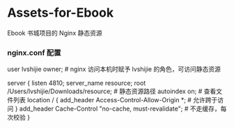 # Assets-for-Ebook
Ebook 书城项目的 Nginx 静态资源


### nginx.conf 配置
user  lvshijie owner; # nginx 访问本机时赋予 lvshijie 的角色，可访问静态资源

server {
        listen 4810;
        server_name resource;
        root /Users/lvshijie/Downloads/resource; # 静态资源路径
        autoindex on; # 查看文件列表
        location / {
                add_header Access-Control-Allow-Origin *; # 允许跨于访问
        }
        add_header Cache-Control "no-cache, must-revalidate"; # 不走缓存，每次校验
    }

